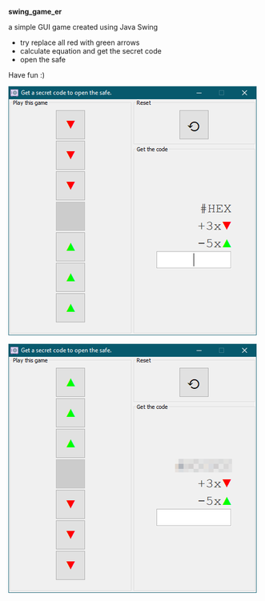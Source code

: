 **swing_game_er**

a simple GUI game created using Java Swing

- try replace all red with green arrows
- calculate equation and get the secret code
- open the safe

Have fun :)

![pic start 1](https://raw.githubusercontent.com/karolskolasinski/swing_game_er/master/img/pic_full_start.png)

![pic end 2](https://raw.githubusercontent.com/karolskolasinski/swing_game_er/master/img/pic_full_end.png)
